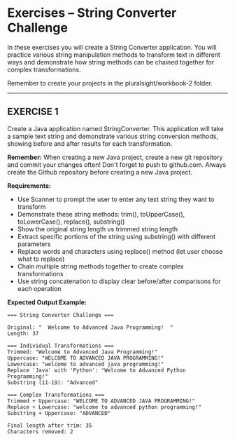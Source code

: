 # **Exercises – String Converter Challenge**

In these exercises you will create a String Converter application. You will practice various string manipulation methods to transform text in different ways and demonstrate how string methods can be chained together for complex transformations.

Remember to create your projects in the pluralsight/workbook-2 folder.

---

## **EXERCISE 1**

Create a Java application named StringConverter. This application will take a sample text string and demonstrate various string conversion methods, showing before and after results for each transformation.

**Remember:** When creating a new Java project, create a new git repository and commit your changes often! Don't forget to push to github.com. Always create the Github repository before creating a new Java project.

**Requirements:**
- Use Scanner to prompt the user to enter any text string they want to transform
- Demonstrate these string methods: trim(), toUpperCase(), toLowerCase(), replace(), substring()
- Show the original string length vs trimmed string length
- Extract specific portions of the string using substring() with different parameters
- Replace words and characters using replace() method (let user choose what to replace)
- Chain multiple string methods together to create complex transformations
- Use string concatenation to display clear before/after comparisons for each operation

**Expected Output Example:**
```
=== String Converter Challenge ===

Original: "  Welcome to Advanced Java Programming!  "
Length: 37

=== Individual Transformations ===
Trimmed: "Welcome to Advanced Java Programming!"
Uppercase: "WELCOME TO ADVANCED JAVA PROGRAMMING!"
Lowercase: "welcome to advanced java programming!"
Replace 'Java' with 'Python': "Welcome to Advanced Python Programming!"
Substring (11-19): "Advanced"

=== Complex Transformations ===
Trimmed + Uppercase: "WELCOME TO ADVANCED JAVA PROGRAMMING!"
Replace + Lowercase: "welcome to advanced python programming!"
Substring + Uppercase: "ADVANCED"

Final length after trim: 35
Characters removed: 2
```
